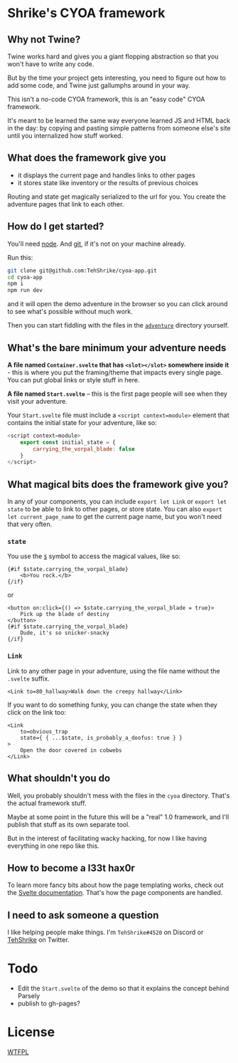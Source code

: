 # Shrike's CYOA framework

## Why not Twine?

Twine works hard and gives you a giant flopping abstraction so that you won't have to write any code.

But by the time your project gets interesting, you need to figure out how to add some code, and Twine just gallumphs around in your way.

This isn't a no-code CYOA framework, this is an "easy code" CYOA framework.

It's meant to be learned the same way everyone learned JS and HTML back in the day: by copying and pasting simple patterns from someone else's site until you internalized how stuff worked.

## What does the framework give you

- it displays the current page and handles links to other pages
- it stores state like inventory or the results of previous choices

Routing and state get magically serialized to the url for you.  You create the adventure pages that link to each other.

## How do I get started?

You'll need [node](https://nodejs.org/).  And [git](https://git-scm.com/downloads), if it's not on your machine already.

Run this:

```sh
git clone git@github.com:TehShrike/cyoa-app.git
cd cyoa-app
npm i
npm run dev
```

and it will open the demo adventure in the browser so you can click around to see what's possible without much work.

Then you can start fiddling with the files in the [`adventure`](https://github.com/TehShrike/cyoa-app/tree/master/adventure) directory yourself.

## What's the bare minimum your adventure needs

**A file named `Container.svelte` that has `<slot></slot>` somewhere inside it** - this is where you put the framing/theme that impacts every single page.  You can put global links or style stuff in here.

**A file named `Start.svelte`** – this is the first page people will see when they visit your adventure.

Your `Start.svelte` file must include a `<script context=module>` element that contains the initial state for your adventure, like so:

```js
<script context=module>
	export const initial_state = {
		carrying_the_vorpal_blade: false
	}
</script>
```

## What magical bits does the framework give you?

In any of your components, you can include `export let Link` or `export let state` to be able to link to other pages, or store state.  You can also `export let current_page_name` to get the current page name, but you won't need that very often.

### `state`

You use the [`$`](https://svelte.dev/docs#component-format-script-4-prefix-stores-with-$-to-access-their-values) symbol to access the magical values, like so:

```svelte
{#if $state.carrying_the_vorpal_blade}
	<b>You rock.</b>
{/if}
```

or

```svelte
<button on:click={() => $state.carrying_the_vorpal_blade = true}>
	Pick up the blade of destiny
</button>
{#if $state.carrying_the_vorpal_blade}
	Dude, it's so snicker-snacky
{/if}
```

### `Link`

Link to any other page in your adventure, using the file name without the `.svelte` suffix.

```svelte
<Link to=80_hallway>Walk down the creepy hallway</Link>
```

If you want to do something funky, you can change the state when they click on the link too:

```svelte
<Link
	to=obvious_trap
	state={ { ...$state, is_probably_a_doofus: true } }
>
	Open the door covered in cobwebs
</Link>
```
## What shouldn't you do

Well, you probably shouldn't mess with the files in the `cyoa` directory.  That's the actual framework stuff.

Maybe at some point in the future this will be a "real" 1.0 framework, and I'll publish that stuff as its own separate tool.

But in the interest of facilitating wacky hacking, for now I like having everything in one repo like this.

## How to become a l33t hax0r

To learn more fancy bits about how the page templating works, check out the [Svelte documentation](https://svelte.dev/docs#template-syntax).  That's how the page components are handled.

## I need to ask someone a question

I like helping people make things.  I'm `TehShrike#4520` on Discord or [TehShrike](https://twitter.com/TehShrike) on Twitter.

# Todo

- Edit the `Start.svelte` of the demo so that it explains the concept behind Parsely
- publish to gh-pages?

# License

[WTFPL](https://wtfpl2.com/)
